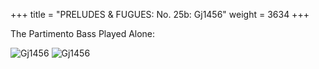 +++
title = "PRELUDES & FUGUES: No. 25b: Gj1456"
weight = 3634
+++

The Partimento Bass Played Alone:

![Gj1456](/img/25bFenBk6p1.jpg)
![Gj1456](/img/25bFenBk6p2.jpg)
